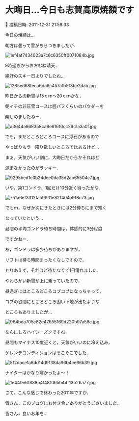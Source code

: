# 大晦日…今日も志賀高原焼額です

📅 投稿日時: 2011-12-31 21:58:33

今日の焼額は…





朝方は曇って雪がちらつきましたが．




![1ef4af7434023a7c6c6350ff0071084b.jpg](images/1ef4af7434023a7c6c6350ff0071084b.jpg)




9時過ぎからおおむね晴天．


絶好のスキー日よりでしたね…




![1285ed68feca6da8c457a1b5f3be2dab.jpg](images/1285ed68feca6da8c457a1b5f3be2dab.jpg)







昨日からの新雪は15ｃｍ～20ｃｍかな．


朝イチの非圧雪コースは脛パフくらいのパウダーを


楽しめましたねー．




![a3644a868358ca9e916f0cc29c1a3a0f.jpg](images/a3644a868358ca9e916f0cc29c1a3a0f.jpg)







でも，まだところどころコースに浮石があるので


やっぱりもう一降り欲しいところではあるけど…


まぁ，天気がいい割に，大晦日だからかそれほど


混まなかったのがラッキー．




![9295bed1c0b24dee0da35d2ab65504c7.jpg](images/9295bed1c0b24dee0da35d2ab65504c7.jpg)







いや，第1ゴンドラ，1回だけ10分近く待ったかな．




![751a6ef3312fa59931e821404a9f8c73.jpg](images/751a6ef3312fa59931e821404a9f8c73.jpg)




でもｍ，なぜか次にきたときには2分待ちにまで短く


なっていたという…


昼間の平均ゴンドラ待ち時間は，体感的に3分程度


ですかねー．


あ，ゴンドラは多少待ちがありますが，


リフトは待ち時間まったくなしですので．


とりあえず，それほど待たなくて1日滑れました．





やわらかい新雪が上に乗っていたので，


昼過ぎにはところどころコブコブになっちゃって，


コブの谷間にところどころ固い下地が出たような


ところもありましたが…




![964bda705c82e47655169d220b97a58c.jpg](images/964bda705c82e47655169d220b97a58c.jpg)




なんにしろハイシーズンですね．


昼間もマイナス10度近くと，天気がいいのに冷え込み，


ゲレンデコンディションはそこそこでした．




![5f2dace1a6dd14d9138da96b4ce66b39.jpg](images/5f2dace1a6dd14d9138da96b4ce66b39.jpg)







ナイターはかなり寒かったよ～！




![1e440e6183854f481065b44f13b26a77.jpg](images/1e440e6183854f481065b44f13b26a77.jpg)







さて．こんな感じで終わった2011年ですが．


皆さん，このブログにお付き合いありがとうございました．


皆さん，良いお年を…
